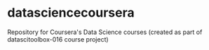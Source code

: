 datasciencecoursera
===================

Repository for Coursera's Data Science courses (created as part of datascitoolbox-016 course project)
